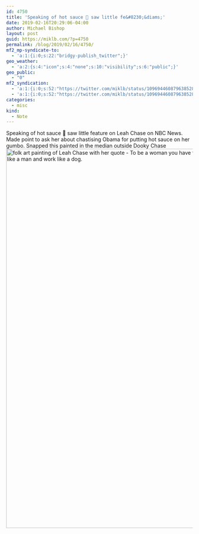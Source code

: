 ```yaml
---
id: 4750
title: 'Speaking of hot sauce 👀 saw little fe&#8230;&diams;'
date: 2019-02-16T20:29:06-04:00
author: Michael Bishop
layout: post
guid: https://miklb.com/?p=4750
permalink: /blog/2019/02/16/4750/
mf2_mp-syndicate-to:
  - 'a:1:{i:0;s:22:"bridgy-publish_twitter";}'
geo_weather:
  - 'a:2:{s:4:"icon";s:4:"none";s:10:"visibility";s:6:"public";}'
geo_public:
  - "0"
mf2_syndication:
  - 'a:1:{i:0;s:52:"https://twitter.com/miklb/status/1096944608796385282";}'
  - 'a:1:{i:0;s:52:"https://twitter.com/miklb/status/1096944608796385282";}'
categories:
  - misc
kind:
  - Note
---
```

Speaking of hot sauce 👀 saw little feature on Leah Chase on NBC News. Made point to ask her about chastising Obama for putting hot sauce on her gumbo. Snapped this painted in the median outside Dooky Chase <img src="https://miklb.com/content/uploads/2018/01/IMG_4341-768x1024.jpg" alt="folk art painting of Leah Chase with her quote - To be a woman you have to look like a girl, act like a lady, think like a man and work like a dog. " width="768" height="1024" class="u-photo alignnone size-large wp-image-3154" />